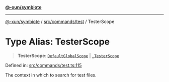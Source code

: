 [**@-xun/symbiote**](../../../../README.md)

***

[@-xun/symbiote](../../../../README.md) / [src/commands/test](../README.md) / TesterScope

# Type Alias: TesterScope

> **TesterScope**: [`DefaultGlobalScope`](../../../configure/enumerations/DefaultGlobalScope.md) \| [`_TesterScope`](../enumerations/TesterScope.md)

Defined in: [src/commands/test.ts:115](https://github.com/Xunnamius/symbiote/blob/b951959a4a12ac484c8addc839f912c4e5767875/src/commands/test.ts#L115)

The context in which to search for test files.

